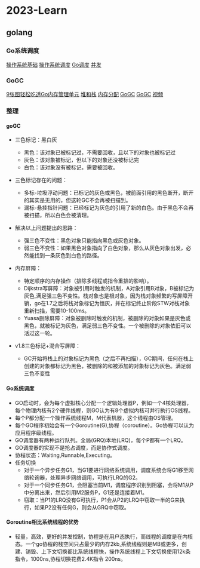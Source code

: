 # 2023-Learn
## golang
### Go系统调度
[操作系统基础](https://xiaolincoding.com/os/#%E5%B0%8F%E7%99%BD%E9%80%82%E5%90%88%E7%9C%8B%E5%90%97)
[操作系统调度](https://www.ardanlabs.com/blog/2018/08/scheduling-in-go-part1.html)
[Go调度](https://www.ardanlabs.com/blog/2018/08/scheduling-in-go-part2.html)
[并发](https://www.ardanlabs.com/blog/2018/08/scheduling-in-go-part3.html)

### GoGC
[9张图轻松吃透Go内存管理单元](https://mp.weixin.qq.com/s?__biz=MzA5MDEwMDYyOA==&mid=2454620147&idx=1&sn=0cf6b70a3dd47e8288701183d91649e8&chksm=87aae108b0dd681e46c2616958c0a6a8fecd9ebbd2b728ef3a1cd43e9f38e3ba5e27951e0dae&scene=21#wechat_redirect)
[堆和栈](https://cloud.tencent.com/developer/news/731210)
[内存分配](https://juejin.cn/post/6844903795739082760)
[GoGC](https://www.cnblogs.com/luozhiyun/p/14564903.html)
[GoGC](https://golang.design/under-the-hood/zh-cn/part2runtime/ch08gc/barrier/)
[视频](https://www.youtube.com/playlist?list=PL_GrAPKmuajz6T5EBXGbEgx9LciuuryHD)

### 整理
#### goGC
- 三色标记：黑白灰
  - 黑色：该对象已被标记过，不需要回收，且以下的对象也被标记过
  - 灰色：该对象被标记，但以下的对象还没被标记完
  - 白色：该对象没有被标记，需要被回收。
  
- 三色标记存在的问题：
  - 多标-垃圾浮动问题：已标记的灰色或黑色，被前面引用的黑色断开，断开的其实是无用的，但这轮GC不会再被扫描到。
  - 漏标-悬挂指针问题：已经标记为灰色的引用了新的白色。由于黑色不会再被扫描，所以白色会被清理。

-  解决以上问题提出的思路：
    - 强三色不变性：黑色对象只能指向黑色或灰色对象。
    - 弱三色不变性：如果黑色对象指向了白色对象，那么从灰色对象出发，必然能找到一条灰色到白色的路径。

- 内存屏障：
    - 特定顺序的内存操作（排除多线程或指令重排的影响）。
    - Dijkstra写屏障：对象被引用时触发的机制，A对象引用B对象，B被标记为灰色,满足强三色不变性。栈对象也是根对象，因为栈对象频繁的写屏障开销，go在1.7之后将栈对象标记为恒灰，并在标记终止阶段STW对栈对象重新扫描，需要10-100ms。
    - Yuasa删除屏障：对象被删除时触发的机制，被删除的对象如果是灰色或黑色，就被标记为灰色，满足弱三色不变性。一个被删除的对象依旧可以活过这一轮。
 - v1.8三色标记+混合写屏障：
    - GC开始将栈上的对象标记为黑色（之后不再扫描），GC期间，任何在栈上创建的对象都标记为黑色，被删除的和被添加的对象标记为灰色。满足弱三色不变性

#### Go系统调度
- GO启动时，会为每个虚拟核心分配一个逻辑处理器P，例如一个4核处理器，每个物理内核有2个硬件线程，则GO认为有8个虚拟内核可并行执行OS线程。
- 每个P都分配一个操作系统线程M，M代表机器，这个线程由OS管理。
- 每个GO程序初始会有一个Goroutine(G),协程（coroutine）。Go协程可以认为应用程序级线程。
- GO调度器有两种运行队列。全局(GRQ)本地(LRQ)，每个P都有一个LRQ。
- GO调度器的实现不是抢占调度，而是协作式调度。
- 协程状态：Waiting,Runnable,Executing。
- 任务切换
  - 对于一个异步任务G1，当G1要进行网络系统调用，调度系统会将G1移至网络轮询器，处理异步网络调用，可执行LRQ的G2。
  - 对于一个同步任务G1，会阻塞当前M1，调度程序识别到阻塞，会将M1从P中分离出来，然后引用M2服务P，G1还是连接着M1。
  - 窃取：当P1的LRQ没有G可执行，P1会从P2的LRQ中窃取一半的G来执行，如果P2没有任何G，则会从GRQ中窃取。
  
#### Goroutine相比系统线程的优势
- 轻量，高效，更好的并发控制，协程是在用户态执行，而线程的调度是在内核态。一个go协程的栈空间只占最少的内存2kb,系统线程则是MB或更多，创建、销毁、上下文切换都比系统线程快，操作系统线程上下文切换使用12k条指令，1000ns,协程切换花费2.4K指令 200ns。
